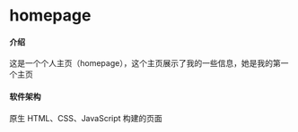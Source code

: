 # homepage

#### 介绍
这是一个个人主页（homepage），这个主页展示了我的一些信息，她是我的第一个主页

#### 软件架构
原生 HTML、CSS、JavaScript 构建的页面
